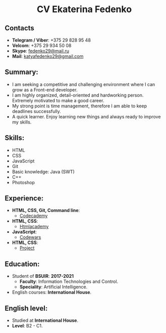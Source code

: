 # <center> CV Ekaterina Fedenko</center>

Contacts
-----------------

* **Telegram / Viber**: +375 29 828 95 48
* **Velcom**: +375 29 934 50 08
* **Skype**: fedenko29@mail.ru
* **Mail**: katyafedenko29@gmail.com

## Summary:
* I am seeking a competitive and challenging environment where I can grow as a Front-end developer. 
* I am highly organized, detail-oriented and hardworking person. Extremely motivated to make a good career.
* My strong point is time management, therefore I am able to keep deadlines successfully.
* A quick learner. Enjoy learning new things and always ready to improve my skills. 

##  Skills:
* HTML
* CSS
* JavaScript
* Git
* Basic knowledge: Java (SWT)
* C++
* Photoshop

## Experience: ##
* **HTML, CSS, Git, Command line**:
    * [Codecademy](https://www.codecademy.com/users/katherine_fedenko/achievements)
* **HTML, CSS**:
    * [Htmlacademy](https://htmlacademy.ru/profile/id847533/achievements)
* **JavaScript**:
    * [Codewars](https://www.codewars.com/users/katherinefedenko)
* **HTML, CSS**:
    * [Project](https://github.com/katherinefedenko/LuxOptics)

##  Education: ##
* Student of **BSUIR**: **2017-2021**
    * **Faculty**: Information Technologies and Control.
    * **Speciality**: Artificial Intelligence.
* English courses: **International House**.

## English level: ##
* Studied at **International House**. 
* **Level**: B2 - C1.


 



